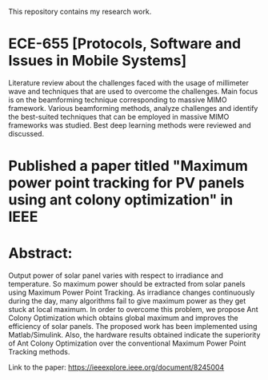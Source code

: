 This repository contains my research work.

# ECE-655 [Protocols, Software and Issues in Mobile Systems]

Literature review about the challenges faced with the usage of millimeter wave and techniques that are used to overcome the challenges. Main focus is on the beamforming technique corresponding to massive MIMO framework. Various beamforming methods, analyze challenges and identify the best-suited techniques that can be employed in massive MIMO frameworks was studied. Best deep learning methods were reviewed and discussed.

# Published a paper titled "Maximum power point tracking for PV panels using ant colony optimization" in IEEE

# Abstract:
Output power of solar panel varies with respect to irradiance and temperature. So maximum power should be extracted from solar panels using Maximum Power Point Tracking. As irradiance changes continuously during the day, many algorithms fail to give maximum power as they get stuck at local maximum. In order to overcome this problem, we propose Ant Colony Optimization which obtains global maximum and improves the efficiency of solar panels. The proposed work has been implemented using Matlab/Simulink. Also, the hardware results obtained indicate the superiority of Ant Colony Optimization over the conventional Maximum Power Point Tracking methods.

Link to the paper: https://ieeexplore.ieee.org/document/8245004
